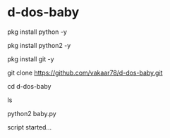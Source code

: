 # d-dos-baby


pkg install python -y

pkg install python2 -y

pkg install git -y

git clone https://github.com/vakaar78/d-dos-baby.git

cd d-dos-baby

ls

python2 baby.py


script started...
